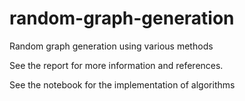 # random-graph-generation
Random graph generation using various methods

See the report for more information and references.

See the notebook for the implementation of algorithms
